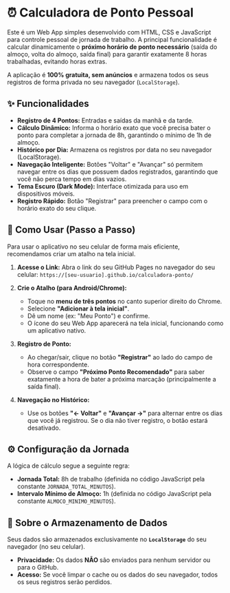 # ⏰ Calculadora de Ponto Pessoal

Este é um Web App simples desenvolvido com HTML, CSS e JavaScript para controle pessoal de jornada de trabalho. A principal funcionalidade é calcular dinamicamente o **próximo horário de ponto necessário** (saída do almoço, volta do almoço, saída final) para garantir exatamente 8 horas trabalhadas, evitando horas extras.

A aplicação é **100% gratuita, sem anúncios** e armazena todos os seus registros de forma privada no seu navegador (`LocalStorage`).

## ✨ Funcionalidades

* **Registro de 4 Pontos:** Entradas e saídas da manhã e da tarde.
* **Cálculo Dinâmico:** Informa o horário exato que você precisa bater o ponto para completar a jornada de 8h, garantindo o mínimo de 1h de almoço.
* **Histórico por Dia:** Armazena os registros por data no seu navegador (LocalStorage).
* **Navegação Inteligente:** Botões "Voltar" e "Avançar" só permitem navegar entre os dias que possuem dados registrados, garantindo que você não perca tempo em dias vazios.
* **Tema Escuro (Dark Mode):** Interface otimizada para uso em dispositivos móveis.
* **Registro Rápido:** Botão "Registrar" para preencher o campo com o horário exato do seu clique.

## 🚀 Como Usar (Passo a Passo)

Para usar o aplicativo no seu celular de forma mais eficiente, recomendamos criar um atalho na tela inicial.

1.  **Acesse o Link:** Abra o link do seu GitHub Pages no navegador do seu celular:
    `https://[seu-usuario].github.io/calculadora-ponto/`

2.  **Crie o Atalho (para Android/Chrome):**
    * Toque no **menu de três pontos** no canto superior direito do Chrome.
    * Selecione **"Adicionar à tela inicial"**.
    * Dê um nome (ex: "Meu Ponto") e confirme.
    * O ícone do seu Web App aparecerá na tela inicial, funcionando como um aplicativo nativo.

3.  **Registro de Ponto:**
    * Ao chegar/sair, clique no botão **"Registrar"** ao lado do campo de hora correspondente.
    * Observe o campo **"Próximo Ponto Recomendado"** para saber exatamente a hora de bater a próxima marcação (principalmente a saída final).

4.  **Navegação no Histórico:**
    * Use os botões **"← Voltar"** e **"Avançar →"** para alternar entre os dias que você já registrou. Se o dia não tiver registro, o botão estará desativado.

## ⚙️ Configuração da Jornada

A lógica de cálculo segue a seguinte regra:

* **Jornada Total:** 8h de trabalho (definida no código JavaScript pela constante `JORNADA_TOTAL_MINUTOS`).
* **Intervalo Mínimo de Almoço:** 1h (definida no código JavaScript pela constante `ALMOCO_MINIMO_MINUTOS`).

## 💾 Sobre o Armazenamento de Dados

Seus dados são armazenados exclusivamente no **`LocalStorage`** do seu navegador (no seu celular).

* **Privacidade:** Os dados **NÃO** são enviados para nenhum servidor ou para o GitHub.
* **Acesso:** Se você limpar o cache ou os dados do seu navegador, todos os seus registros serão perdidos.
